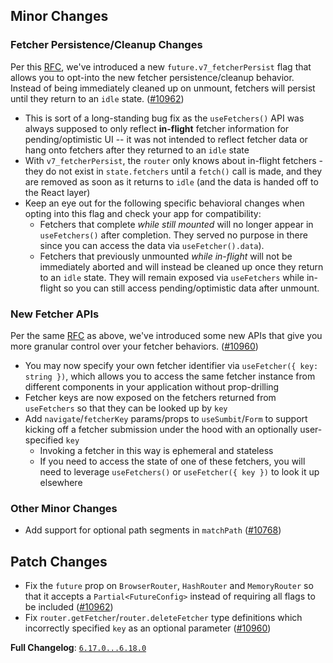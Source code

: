 ## Minor Changes

### Fetcher Persistence/Cleanup Changes

Per this [RFC](https://github.com/remix-run/remix/discussions/7698), we've introduced a new `future.v7_fetcherPersist` flag that allows you to opt-into the new fetcher persistence/cleanup behavior. Instead of being immediately cleaned up on unmount, fetchers will persist until they return to an `idle` state. ([#10962](https://github.com/remix-run/react-router/pull/10962))

- This is sort of a long-standing bug fix as the `useFetchers()` API was always supposed to only reflect **in-flight** fetcher information for pending/optimistic UI -- it was not intended to reflect fetcher data or hang onto fetchers after they returned to an `idle` state
- With `v7_fetcherPersist`, the `router` only knows about in-flight fetchers - they do not exist in `state.fetchers` until a `fetch()` call is made, and they are removed as soon as it returns to `idle` (and the data is handed off to the React layer)
- Keep an eye out for the following specific behavioral changes when opting into this flag and check your app for compatibility:
  - Fetchers that complete _while still mounted_ will no longer appear in `useFetchers()` after completion. They served no purpose in there since you can access the data via `useFetcher().data`).
  - Fetchers that previously unmounted _while in-flight_ will not be immediately aborted and will instead be cleaned up once they return to an `idle` state. They will remain exposed via `useFetchers` while in-flight so you can still access pending/optimistic data after unmount.

### New Fetcher APIs

Per the same [RFC](https://github.com/remix-run/remix/discussions/7698) as above, we've introduced some new APIs that give you more granular control over your fetcher behaviors. ([#10960](https://github.com/remix-run/react-router/pull/10960))

- You may now specify your own fetcher identifier via `useFetcher({ key: string })`, which allows you to access the same fetcher instance from different components in your application without prop-drilling
- Fetcher keys are now exposed on the fetchers returned from `useFetchers` so that they can be looked up by `key`
- Add `navigate`/`fetcherKey` params/props to `useSumbit`/`Form` to support kicking off a fetcher submission under the hood with an optionally user-specified `key`
  - Invoking a fetcher in this way is ephemeral and stateless
  - If you need to access the state of one of these fetchers, you will need to leverage `useFetchers()` or `useFetcher({ key })` to look it up elsewhere

### Other Minor Changes

- Add support for optional path segments in `matchPath` ([#10768](https://github.com/remix-run/react-router/pull/10768))

## Patch Changes

- Fix the `future` prop on `BrowserRouter`, `HashRouter` and `MemoryRouter` so that it accepts a `Partial<FutureConfig>` instead of requiring all flags to be included ([#10962](https://github.com/remix-run/react-router/pull/10962))
- Fix `router.getFetcher`/`router.deleteFetcher` type definitions which incorrectly specified `key` as an optional parameter ([#10960](https://github.com/remix-run/react-router/pull/10960))

**Full Changelog**: [`6.17.0...6.18.0`](https://github.com/remix-run/react-router/compare/react-router@6.17.0...react-router@6.18.0)
